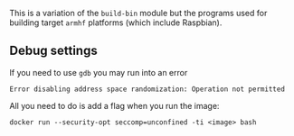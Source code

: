 
This is a variation of the `build-bin` module but the programs
used for building target `armhf` platforms (which include Raspbian).


## Debug settings

If you need to use `gdb` you may run into an error

```
Error disabling address space randomization: Operation not permitted
```

All you need to do is add a flag when you run the image:

```
docker run --security-opt seccomp=unconfined -ti <image> bash
```


